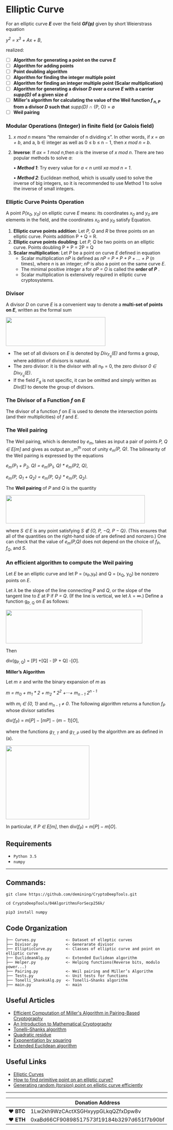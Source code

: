 # Elliptic Curve

For an elliptic curve **_E_** over the field **_GF(p)_** given by short Weierstrass equation

 _y<sup>2</sup> = x<sup>3</sup> + Ax + B_,
 
realized:

- [ ] **Algorithm for generating a point on the curve _E_**
- [ ] **Algorithm for adding points**
- [ ] **Point doubling algorithm**
- [ ] **Algorithm for finding the integer multiple point**
- [ ] **Algorithm for finding an integer multiple point (Scalar multiplication)**
- [ ] **Algorithm for generating a divisor _D_ over a curve _E_ with a carrier _supp(D)_ of a given size _d_**
- [ ] **Miller's algorithm for calculating the value of the Weil function _f<sub> n, P</sub>_ from a divisor _D_ such that** _supp(D)_ ∩ {P, O} = ∅
- [ ] **Weil pairing**
 
 ### Modular Operations (Integer) in finite field (or Galois field) 
 
 1. _x mod n_ means “the remainder of n dividing x”. In other words, if _x = an + b_, and a, b ∈ integer as well as 0 ≤ b ≤ n − 1, then _x mod n = b_.
 2. **Inverse**: If _ax = 1 mod n_,then _a_ is the inverse of _x mod n_. There are two popular methods to solve _a_:

    • _**Method 1**_: Try every value for _a < n_ until _xa mod n = 1_.
   
    • _**Method 2**_: Euclidean method, which is usually used to solve the inverse of big integers, so it is recommended to use Method 1 to solve the inverse of small integers. 

### Elliptic Curve Points Operation

A point _P(x<sub>0</sub>, y<sub>0</sub>)_ on elliptic curve _E_ means: its coordinates _x<sub>0</sub>_ and _y<sub>0</sub>_ are elements in the field, and the coordinates _x<sub>0</sub>_ and _y<sub>0</sub>_ satisfy Equation.

1. **Elliptic curve points addition**:
Let _P, Q_ and _R_ be three points on an elliptic curve. Points addition P + Q = R.
2. **Elliptic curve points doubling**:
Let _P, Q_ be two points on an elliptic curve. Points doubling P + P = 2P = Q
3. **Scalar multiplication**: Let _P_ be a point on curve _E_ defined in equation
   - Scalar multiplication _nP_ is defined as _nP = P + P + P + ... + P_ (_n_ times), where _n_ is an integer; _nP_ is also a point on the same curve _E_.
   - The minimal positive integer a for _aP = O_ is called the **order of _P_** .
   - Scalar multiplication is extensively required in elliptic curve cryptosystems.
   
### Divisor 

A divisor _D_ on curve _E_ is a convenient way to denote a **multi-set of points on _E_**, written as the formal sum

<img src="https://github.com/demining/CryptoDeepTools/blob/main/04AlgorithmsForSecp256k/img/Divisor.png" width="310" height="90,7">

- The set of all divisors on _E_ is denoted by _Div<sub>F<sub>q</sub></sub>(E)_ and forms a group, where addition of divisors is natural.
- The zero divisor: it is the divisor with all n<sub>P</sub> = 0, the zero divisor _0 ∈ Div<sub>F<sub>q</sub></sub>(E)_.
- If the field _F<sub>q</sub>_ is not specific, it can be omitted and simply written as _Div(E)_
to denote the group of divisors.

### The Divisor of a Function _f_ on _E_

The divisor of a function _f_ on _E_ is used to denote the intersection points (and their multiplicities) of _f_ and _E_.

### The Weil pairing


The Weil pairing, which is denoted by _e<sub>m</sub>_, takes as input a pair of points _P, Q ∈ E[m]_ and gives as output an _m<sup>th</sup> root of unity _e<sub>m</sub>(P, Q)_. The bilinearity of the Weil pairing is expressed by the equations

_e<sub>m</sub>(P<sub>1</sub> + P<sub>2</sub>, Q) = e<sub>m</sub>(P<sub>1</sub>, Q) * e<sub>m</sub>(P<sub></sub>2, Q),_

_e<sub>m</sub>(P, Q<sub>1</sub> + Q<sub>2</sub>) = e<sub>m</sub>(P, Q<sub>1</sub>) * e<sub>m</sub>(P, Q<sub>2</sub>)._

The **Weil pairing** of _P_ and _Q_ is the quantity

<img src="https://github.com/demining/CryptoDeepTools/blob/main/04AlgorithmsForSecp256k/img/Weil%20formula.png" width="433" height="88">

where _S ∈ E_ is any point satisfying _S ∉ {O, P, −Q, P − Q}_. (This ensures that all of the quantities on the right-hand side of are defined and nonzero.) One can check that the value of _e<sub>m</sub>(P,Q)_ does not depend on the choice of _f<sub>P</sub>_, _f<sub>Q</sub>_, and _S_.

### An efficient algorithm to compute the Weil pairing

Let _E_ be an elliptic curve and let P = (x<sub>P</sub>,y<sub>P</sub>) and Q = (x<sub>Q</sub>, y<sub>Q</sub>) be nonzero points on _E_.

Let _λ_ be the slope of the line connecting _P_ and _Q_, or the slope of the tangent line to _E_ at P if _P = Q_. (If the line is vertical, we let _λ_ = ∞.) Define a function g<sub>P, Q</sub> on _E_ as follows:

<img src="https://github.com/demining/CryptoDeepTools/blob/main/04AlgorithmsForSecp256k/img/g(P%2CQ).png" width="425" height="105">

Then 

div(g<sub>P, Q</sub>) = [P] +[Q] - [P + Q] -[_O_].

**Miller’s Algorithm**

Let _m ≥_ and write the binary expansion of _m_ as

_m = m<sub>0</sub> + m<sub>1</sub> * 2 + m<sub>2</sub> * 2<sup>2</sup> +···+ m<sub>n - 1</sub> 2<sup>n - 1</sup>_

with _m<sub>i</sub> ∈ {0, 1}_ and _m<sub>n - 1</sub> ≠ 0_. The following algorithm returns a function _f<sub>P</sub>_ whose divisor satisfies

div(_f<sub>P</sub>_) = _m_[_P_] − [_mP_] − (_m − 1_)[_O_],

where the functions _g<sub>T, T</sub>_ and _g<sub>T, P</sub>_ used by the algorithm are as defined in (a).

<img src="https://github.com/demining/CryptoDeepTools/blob/main/04AlgorithmsForSecp256k/img/Miller’s%20Algorithm.png" width="260" height="230">

In particular, if _P ∈ E[m]_, then div(_f<sub>P</sub>_) = _m_[_P_] − _m_[_O_].

## Requirements

- `Python 3.5`
- `numpy`

---

## Commands:

    git clone https://github.com/demining/CryptoDeepTools.git
    
    cd CryptoDeepTools/04AlgorithmsForSecp256k/
    
    pip3 install numpy



## Code Organization

    ├── Curves.py             <- Dataset of elleptic curves
    ├── Divisor.py            <- Generarate divisor
    ├── EllipticCurve.py      <- Classes of elliptic curve and point on elliptic curve
    ├── EuclideanAlg.py       <- Extended Euclidean algorithm
    ├── Helper.py             <- Helping functions(Reverse bits, modulo power...) 
    ├── Pairing.py            <- Weil pairing and Miller’s Algorithm
    ├── Tests.py              <- Unit tests for functions
    ├── Tonelli_ShanksAlg.py  <- Tonelli–Shanks algorithm
    ├── main.py               <- main
    
## Useful Articles

- [Efficient Computation of Miller's Algorithm in Pairing-Based Cryptography](https://scholar.uwindsor.ca/cgi/viewcontent.cgi?article=7026&context=etd)
- [An Introduction to Mathematical Cryptography](http://citeseerx.ist.psu.edu/viewdoc/download?doi=10.1.1.182.9999&rep=rep1&type=pdf)
- [Tonelli–Shanks algorithm](https://en.wikipedia.org/wiki/Tonelli–Shanks_algorithm)
- [Quadratic residue](https://en.wikipedia.org/wiki/Quadratic_residue)
- [Exponentiation by squaring](https://en.wikipedia.org/wiki/Exponentiation_by_squaring)
- [Extended Euclidean algorithm](https://en.wikipedia.org/wiki/Extended_Euclidean_algorithm)

## Useful Links

- [Elliptic Curves](https://www.desmos.com/calculator/ialhd71we3)
- [How to find primitive point on an elliptic curve?](https://math.stackexchange.com/questions/866829/how-to-find-primitive-point-on-an-elliptic-curve)
- [Generating random (torsion) point on elliptic curve efficiently](https://math.stackexchange.com/questions/3075947/generating-random-torsion-point-on-elliptic-curve-efficiently)

---




|  | Donation Address |
| --- | --- |
| ♥ __BTC__ | 1Lw2kh9WzCActXSGHxyypGLkqQZfxDpw8v |
| ♥ __ETH__ | 0xaBd66CF90898517573f19184b3297d651f7b90bf |
